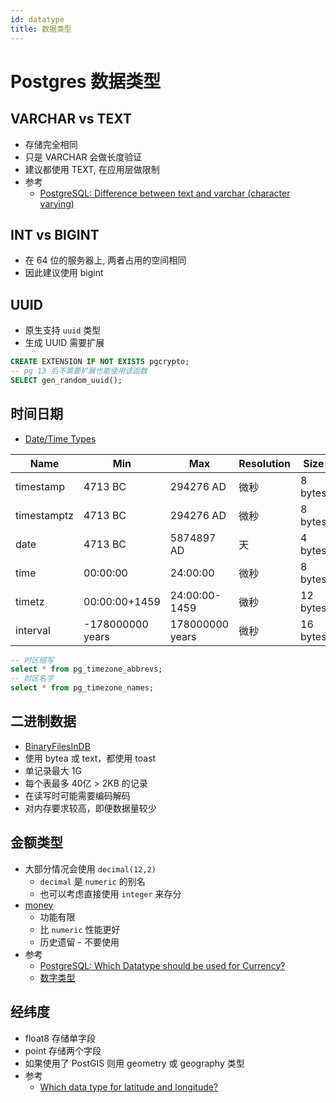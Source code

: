 ```yaml
---
id: datatype
title: 数据类型
---
```


# Postgres 数据类型


## VARCHAR vs TEXT
* 存储完全相同
* 只是 VARCHAR 会做长度验证
* 建议都使用 TEXT, 在应用层做限制
* 参考
  * [PostgreSQL: Difference between text and varchar (character varying)](https://stackoverflow.com/a/4849030/1870054)

## INT vs BIGINT
* 在 64 位的服务器上, 两者占用的空间相同
* 因此建议使用 bigint

## UUID
* 原生支持 `uuid` 类型
* 生成 UUID 需要扩展

```sql
CREATE EXTENSION IF NOT EXISTS pgcrypto;
-- pg 13 后不需要扩展也能使用该函数
SELECT gen_random_uuid();
```

## 时间日期

- [Date/Time Types](https://www.postgresql.org/docs/current/datatype-datetime.html)

| Name        | Min              | Max             | Resolution | Size     |
| ----------- | ---------------- | --------------- | ---------- | -------- |
| timestamp   | 4713 BC          | 294276 AD       | 微秒       | 8 bytes  |
| timestamptz | 4713 BC          | 294276 AD       | 微秒       | 8 bytes  |
| date        | 4713 BC          | 5874897 AD      | 天         | 4 bytes  |
| time        | 00:00:00         | 24:00:00        | 微秒       | 8 bytes  |
| timetz      | 00:00:00+1459    | 24:00:00-1459   | 微秒       | 12 bytes |
| interval    | -178000000 years | 178000000 years | 微秒       | 16 bytes |


```sql
-- 时区缩写
select * from pg_timezone_abbrevs;
-- 时区名字
select * from pg_timezone_names;
```

## 二进制数据
* [BinaryFilesInDB](https://wiki.postgresql.org/wiki/BinaryFilesInDB)
* 使用 bytea 或 text，都使用 toast
* 单记录最大 1G
* 每个表最多 40亿 > 2KB 的记录
* 在读写时可能需要编码解码
* 对内存要求较高，即便数据量较少

## 金额类型
* 大部分情况会使用 `decimal(12,2)`
  * `decimal` 是 `numeric` 的别名
  * 也可以考虑直接使用 `integer` 来存分
* [money](https://www.postgresql.org/docs/current/static/datatype-money.html)
  * 功能有限
  * 比 `numeric` 性能更好
  * 历史遗留 - 不要使用
* 参考
  * [PostgreSQL: Which Datatype should be used for Currency?](https://stackoverflow.com/q/15726535/1870054)
  * [数字类型](https://www.postgresql.org/docs/current/static/datatype-numeric.html)

## 经纬度
* float8 存储单字段
* point 存储两个字段
* 如果使用了 PostGIS 则用 geometry 或 geography 类型
* 参考
  * [Which data type for latitude and longitude?](https://stackoverflow.com/a/8150944/1870054)
